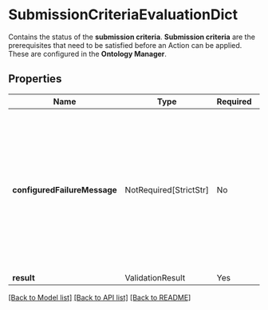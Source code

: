 # SubmissionCriteriaEvaluationDict

Contains the status of the **submission criteria**.
**Submission criteria** are the prerequisites that need to be satisfied before an Action can be applied.
These are configured in the **Ontology Manager**.


## Properties
| Name | Type | Required | Description |
| ------------ | ------------- | ------------- | ------------- |
**configuredFailureMessage** | NotRequired[StrictStr] | No | The message indicating one of the **submission criteria** was not satisfied. This is configured per **submission criteria** in the **Ontology Manager**.  |
**result** | ValidationResult | Yes |  |


[[Back to Model list]](../../README.md#documentation-for-models) [[Back to API list]](../../README.md#documentation-for-api-endpoints) [[Back to README]](../../README.md)

